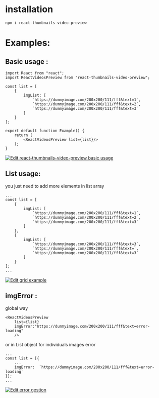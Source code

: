 ﻿# installation

	npm i react-thumbnails-video-preview

# Examples:

## Basic usage :
	import React from "react";
	import ReactVideosPreview from "react-thumbnails-video-preview";

	const list = [
		{
			imgList: [
				`https://dummyimage.com/200x200/111/fff&text=1`,
				`https://dummyimage.com/200x200/111/fff&text=2`,
				`https://dummyimage.com/200x200/111/fff&text=3`
			]
		}
	];

	export default function Example() {
		return (
			<ReactVideosPreview list={list}/>
		);
	}

 [![Edit react-thumbnails-video-preview basic usage](https://codesandbox.io/static/img/play-codesandbox.svg)](https://codesandbox.io/s/pedantic-pasteur-xbufi?fontsize=14&hidenavigation=1&theme=dark)

## List usage:

you just need to add more elements in list array

	...
	const list = [
		{
			imgList: [
				`https://dummyimage.com/200x200/111/fff&text=1`,
				`https://dummyimage.com/200x200/111/fff&text=2`,
				`https://dummyimage.com/200x200/111/fff&text=3`
			]
		},
		{
			imgList: [
				`https://dummyimage.com/200x200/111/fff&text=3`,
				`https://dummyimage.com/200x200/111/fff&text=`,
				`https://dummyimage.com/200x200/111/fff&text=3`
			]
		}
	];
	...

 
[![Edit grid example](https://codesandbox.io/static/img/play-codesandbox.svg)](https://codesandbox.io/s/grid-example-nj3zk?fontsize=14&hidenavigation=1&theme=dark)
	
## imgError :

global way

	<ReactVideosPreview 
		list={list}
		imgError:"https://dummyimage.com/200x200/111/fff&text=error-loading"
		/>

or in List object for individuals images error

	...
	const list = [{
		...
		imgError:  `https://dummyimage.com/200x200/111/fff&text=error-loading`
	}];
	...
[![Edit error gestion](https://codesandbox.io/static/img/play-codesandbox.svg)](https://codesandbox.io/s/error-gestion-gxlpu?fontsize=14&hidenavigation=1&theme=dark)

